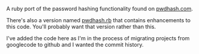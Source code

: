A ruby port of the password hashing functionality found on [pwdhash.com](https://www.pwdhash.com/).

There's also a version named [pwdhash.rb](https://github.com/kizzx2/pwdhash.rb) that contains enhancements to this code.  You'll probably want that version rather than this.

I've added the code here as I'm in the process of migrating projects from googlecode to github and I wanted the commit history.